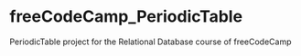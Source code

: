 # freeCodeCamp_PeriodicTable
PeriodicTable project for the Relational Database course of freeCodeCamp
